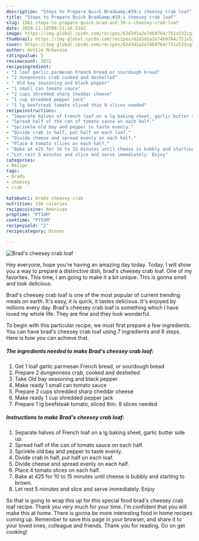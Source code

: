 ```yaml
---
description: "Steps to Prepare Quick Brad&amp;#39;s cheesey crab loaf"
title: "Steps to Prepare Quick Brad&amp;#39;s cheesey crab loaf"
slug: 1501-steps-to-prepare-quick-brad-and-39-s-cheesey-crab-loaf
date: 2020-11-10T09:51:16.534Z
image: https://img-global.cpcdn.com/recipes/62d3d1a2e74b9764/751x532cq70/brads-cheesey-crab-loaf-recipe-main-photo.jpg
thumbnail: https://img-global.cpcdn.com/recipes/62d3d1a2e74b9764/751x532cq70/brads-cheesey-crab-loaf-recipe-main-photo.jpg
cover: https://img-global.cpcdn.com/recipes/62d3d1a2e74b9764/751x532cq70/brads-cheesey-crab-loaf-recipe-main-photo.jpg
author: Hettie McKenzie
ratingvalue: 5
reviewcount: 3872
recipeingredient:
- "1 loaf garlic parmesan French bread or sourdough bread"
- "2 dungeoness crab cooked and deshelled"
- " Old bay seasoning and black pepper"
- "1 small can tomato sauce"
- "2 cups shredded sharp cheddar cheese"
- "1 cup shredded pepper jack"
- "1 lg beefsteak tomato sliced thin 8 slices needed"
recipeinstructions:
- "Separate halves of French loaf on a lg baking sheet, garlic butter side up."
- "Spread half of the can of tomato sauce on each half."
- "Sprinkle old bay and pepper to taste evenly."
- "Divide crab in half, put half on each loaf."
- "Divide cheese and spread evenly on each half."
- "Place 4 tomato slices on each half."
- "Bake at 425 for 10 to 15 minutes until cheese is bubbly and starting to brown."
- "Let rest 5 minutes and slice and serve immediately. Enjoy"
categories:
- Recipe
tags:
- brads
- cheesey
- crab

katakunci: brads cheesey crab 
nutrition: 150 calories
recipecuisine: American
preptime: "PT34M"
cooktime: "PT55M"
recipeyield: "2"
recipecategory: Dinner

---
```



![Brad&#39;s cheesey crab loaf](https://img-global.cpcdn.com/recipes/62d3d1a2e74b9764/751x532cq70/brads-cheesey-crab-loaf-recipe-main-photo.jpg)

Hey everyone, hope you're having an amazing day today. Today, I will show you a way to prepare a distinctive dish, brad&#39;s cheesey crab loaf. One of my favorites. This time, I am going to make it a bit unique. This is gonna smell and look delicious.



Brad&#39;s cheesey crab loaf is one of the most popular of current trending meals on earth. It's easy, it is quick, it tastes delicious. It's enjoyed by millions every day. Brad&#39;s cheesey crab loaf is something which I have loved my whole life. They are fine and they look wonderful.


To begin with this particular recipe, we must first prepare a few ingredients. You can have brad&#39;s cheesey crab loaf using 7 ingredients and 8 steps. Here is how you can achieve that.

<!--inarticleads1-->

##### The ingredients needed to make Brad&#39;s cheesey crab loaf:

1. Get 1 loaf garlic parmesan French bread, or sourdough bread
1. Prepare 2 dungeoness crab, cooked and deshelled
1. Take  Old bay seasoning and black pepper
1. Make ready 1 small can tomato sauce
1. Prepare 2 cups shredded sharp cheddar cheese
1. Make ready 1 cup shredded pepper jack
1. Prepare 1 lg beefsteak tomato, sliced thin. 8 slices needed




<!--inarticleads2-->

##### Instructions to make Brad&#39;s cheesey crab loaf:

1. Separate halves of French loaf on a lg baking sheet, garlic butter side up.
1. Spread half of the can of tomato sauce on each half.
1. Sprinkle old bay and pepper to taste evenly.
1. Divide crab in half, put half on each loaf.
1. Divide cheese and spread evenly on each half.
1. Place 4 tomato slices on each half.
1. Bake at 425 for 10 to 15 minutes until cheese is bubbly and starting to brown.
1. Let rest 5 minutes and slice and serve immediately. Enjoy




So that is going to wrap this up for this special food brad&#39;s cheesey crab loaf recipe. Thank you very much for your time. I'm confident that you will make this at home. There is gonna be more interesting food in home recipes coming up. Remember to save this page in your browser, and share it to your loved ones, colleague and friends. Thank you for reading. Go on get cooking!
